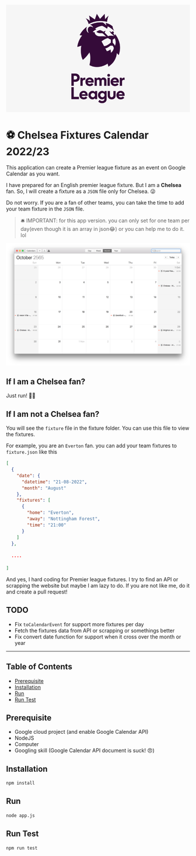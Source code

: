 ![premier-league-logo](./assets/premier-league-logo.png)

# ⚽ Chelsea Fixtures Calendar 2022/23

This application can create a Premier league fixture as an event on Google Calendar as you want.

I have prepared for an English premier league fixture. But I am a **Chelsea** fan.
So, I will create a fixture as a `JSON` file only for Chelsea. 😜

Do not worry. If you are a fan of other teams, you can take the time to add your team fixture in the `JSON` file.

> 🛎️ IMPORTANT: for this app version. you can only set for one team per day(even though it is an array in json😂) or you can help me to do it. lol

![demo](./assets/demo.png)

## If I am a Chelsea fan?

Just run! 🏃‍♂️

## If I am not a Chelsea fan?

You will see the `fixture` file in the fixture folder. You can use this file to view the fixtures.

For example, you are an `Everton` fan. you can add your team fixtures to `fixture.json` like this

```json
[
  {
    "date": {
      "datetime": "21-08-2022",
      "month": "August"
    },
    "fixtures": [
      {
        "home": "Everton",
        "away": "Nottingham Forest",
        "time": "21:00"
      }
    ]
  },

  ....

]
```

And yes, I hard coding for Premier league fixtures. I try to find an API or scrapping the website but maybe I am lazy to do. If you are not like me, do it and create a pull request!

## TODO

- Fix `toCalendarEvent` for support more fixtures per day
- Fetch the fixtures data from API or scrapping or somethings better
- Fix convert date function for support when it cross over the month or year

---

## Table of Contents

- [Prerequisite](#prerequisite)
- [Installation](#installation)
- [Run](#run)
- [Run Test](#run-test)

## Prerequisite

- Google cloud project (and enable Google Calendar API)
- NodeJS
- Computer
- Googling skill (Google Calendar API document is suck! 😠)

## Installation

```bash
npm install
```

## Run

```bash
node app.js
```

## Run Test

```bash
npm run test
```
